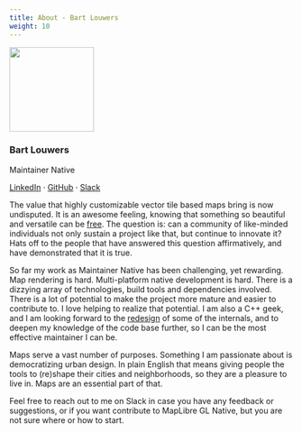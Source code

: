 ```yaml
---
title: About - Bart Louwers
weight: 10
---
```


<div class="text-center mb-5">
    <img
        src="https://avatars.githubusercontent.com/u/649392?v=4"
        width="150"
        class="rounded-circle mt-3"
    />
    <h3 class="m-3">Bart Louwers</h3>
    <p>Maintainer Native</p>
    <p><a href="https://www.linkedin.com/in/bart-louwers/">LinkedIn</a> · <a href="https://github.com/louwers">GitHub</a> · <a href="https://osmus.slack.com/team/U047T7D0XTR">Slack</a>
</div>

The value that highly customizable vector tile based maps bring is now undisputed. It is an awesome feeling, knowing that something so beautiful and versatile can be [free](https://en.wikipedia.org/wiki/Free_software). The question is: can a community of like-minded individuals not only sustain a project like that, but continue to innovate it? Hats off to the people that have answered this question affirmatively, and have demonstrated that it is true.

So far my work as Maintainer Native has been challenging, yet rewarding. Map rendering is hard. Multi-platform native development is hard. There is a dizzying array of technologies, build tools and dependencies involved. There is a lot of potential to make the project more mature and easier to contribute to. I love helping to realize that potential. I am also a C++ geek, and I am looking forward to the [redesign](https://github.com/maplibre/maplibre-gl-native/blob/main/design-proposals/2022-10-27-rendering-modularization.md) of some of the internals, and to deepen my knowledge of the code base further, so I can be the most effective maintainer I can be.

Maps serve a vast number of purposes. Something I am passionate about is democratizing urban design. In plain English that means giving people the tools to (re)shape their cities and neighborhoods, so they are a pleasure to live in. Maps are an essential part of that.

Feel free to reach out to me on Slack in case you have any feedback or suggestions, or if you want contribute to MapLibre GL Native, but you are not sure where or how to start.
